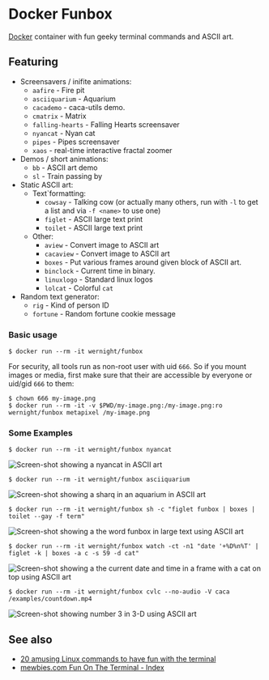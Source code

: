 Docker Funbox
=============

[Docker](https://docs.docker.com/installation/) container with fun geeky terminal commands and ASCII art.

Featuring
---------

  * Screensavers / inifite animations:
      * `aafire` - Fire pit
      * `asciiquarium` - Aquarium
      * `cacademo` - caca-utils demo.
      * `cmatrix` - Matrix
      * `falling-hearts` - Falling Hearts screensaver
      * `nyancat` - Nyan cat
      * `pipes` - Pipes screensaver
      * `xaos` - real-time interactive fractal zoomer
  * Demos / short animations:
      * `bb` - ASCII art demo
      * `sl` - Train passing by
  * Static ASCII art:
      * Text`formatting:
          * `cowsay` - Talking cow (or actually many others, run with `-l` to get a list and via `-f <name>` to use one)
          * `figlet` - ASCII large text print
          * `toilet` - ASCII large text print
      * Other:
          * `aview` - Convert image to ASCII art
          * `cacaview` - Convert image to ASCII art
          * `boxes` - Put various frames around given block of ASCII art.
          * `binclock` - Current time in binary.
          * `linuxlogo` - Standard linux logos
          * `lolcat` - Colorful `cat`
  * Random text generator:
      * `rig` - Kind of person ID
      * `fortune` - Random fortune cookie message


### Basic usage

    $ docker run --rm -it wernight/funbox

For security, all tools run as non-root user with uid `666`. So if you mount images or media, first make sure that their are accessible by everyone or uid/gid `666` to them:

    $ chown 666 my-image.png
    $ docker run --rm -it -v $PWD/my-image.png:/my-image.png:ro wernight/funbox metapixel /my-image.png


### Some Examples

    $ docker run --rm -it wernight/funbox nyancat

![Screen-shot showing a nyancat in ASCII art](https://raw.githubusercontent.com/wernight/docker-funbox/master/doc/nyancat.png)

    $ docker run --rm -it wernight/funbox asciiquarium

![Screen-shot showing a sharq in an aquarium in ASCII art](https://raw.githubusercontent.com/wernight/docker-funbox/master/doc/asciiquarium.png)

    $ docker run --rm -it wernight/funbox sh -c "figlet funbox | boxes | toilet --gay -f term"

![Screen-shot showing a the word funbox in large text using ASCII art](https://raw.githubusercontent.com/wernight/docker-funbox/master/doc/funbox.png)

    $ docker run --rm -it wernight/funbox watch -ct -n1 "date '+%D%n%T' | figlet -k | boxes -a c -s 59 -d cat"

![Screen-shot showing a the current date and time in a frame with a cat on top using ASCII art](https://raw.githubusercontent.com/wernight/docker-funbox/master/doc/time-cat.png)

    $ docker run --rm -it wernight/funbox cvlc --no-audio -V caca /examples/countdown.mp4

![Screen-shot showing number 3 in 3-D using ASCII art](https://raw.githubusercontent.com/wernight/docker-funbox/master/doc/countdown-video.png)


See also
--------

  * [20 amusing Linux commands to have fun with the terminal](http://www.binarytides.com/linux-fun-commands/)
  * [mewbies.com Fun On The Terminal - Index](http://mewbies.com/acute_terminal_fun_table_of_contents.htm)
